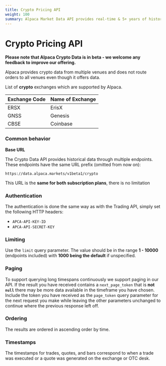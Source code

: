 ```yaml
---
title: Crypto Pricing API
weight: 100
summary: Alpaca Market Data API provides real-time & 5+ years of historical cryptocurrency pricing data.
---
```


#  Crypto Pricing API

**Please note that Alpaca Crypto Data is in beta - we welcome any feedback to improve our offering.**

Alpaca provides crypto data from multiple venues and does not route orders to all venues even though it offers data.

List of **crypto** exchanges which are supported by Alpaca.

| Exchange Code | Name of Exchange      |
| ------------- | --------------------- |     
| ERSX          | ErisX                 |
| GNSS          | Genesis               |
| CBSE          | Coinbase              |


### Common behavior

**Base URL**

The Crypto Data API provides historical data through multiple endpoints. These endpoints have the same URL prefix (omitted from now on):

```
https://data.alpaca.markets/v1beta1/crypto
```

This URL is the **same for both subscription plans**, there is no limitation 


### **Authentication**
The authentication is done the same way as with the Trading API, simply set the following HTTP headers:

- `APCA-API-KEY-ID`
- `APCA-API-SECRET-KEY`


### **Limiting**

Use the `limit` query parameter. The value should be in the range **1 - 10000** (endpoints included) with **1000 being the default** if unspecified.


### **Paging**

To support querying long timespans continuously we support paging in our API. If the result you have received contains a `next_page_token` that is **not `null`** there may be more data available in the timeframe you have chosen. Include the token you have received as the `page_token` query parameter for the next request you make while leaving the other parameters unchanged to continue where the previous response left off.


### **Ordering**

The results are ordered in ascending order by time.

### **Timestamps**

The timestamps for trades, quotes, and bars correspond to when a trade was executed or a quote was generated on the exchange or OTC desk.
